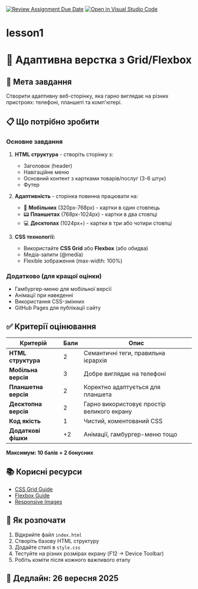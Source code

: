 [![Review Assignment Due Date](https://classroom.github.com/assets/deadline-readme-button-22041afd0340ce965d47ae6ef1cefeee28c7c493a6346c4f15d667ab976d596c.svg)](https://classroom.github.com/a/6eykR8TQ)
[![Open in Visual Studio Code](https://classroom.github.com/assets/open-in-vscode-2e0aaae1b6195c2367325f4f02e2d04e9abb55f0b24a779b69b11b9e10269abc.svg)](https://classroom.github.com/online_ide?assignment_repo_id=20736356&assignment_repo_type=AssignmentRepo)
# lesson1
# 📱 Адаптивна верстка з Grid/Flexbox

## 🎯 Мета завдання
Створити адаптивну веб-сторінку, яка гарно виглядає на різних пристроях: телефоні, планшеті та комп'ютері.

## 📋 Що потрібно зробити

### Основне завдання
1. **HTML структура** - створіть сторінку з:
   - Заголовок (header)
   - Навігаційне меню
   - Основний контент з картками товарів/послуг (3-6 штук)
   - Футер

2. **Адаптивність** - сторінка повинна працювати на:
   - 📱 **Мобільних** (320px-768px) - картки в один стовпець
   - 📟 **Планшетах** (768px-1024px) - картки в два стовпці
   - 💻 **Десктопах** (1024px+) - картки в три або чотири стовпці

3. **CSS технології:**
   - Використайте **CSS Grid** або **Flexbox** (або обидва)
   - Медіа-запити (@media)
   - Flexible зображення (max-width: 100%)

### Додатково (для кращої оцінки)
- Гамбургер-меню для мобільної версії
- Анімації при наведенні
- Використання CSS-змінних
- GitHub Pages для публікації сайту

## ✅ Критерії оцінювання

| Критерій | Бали | Опис |
|----------|------|------|
| **HTML структура** | 2 | Семантичні теги, правильна ієрархія |
| **Мобільна версія** | 3 | Добре виглядає на телефоні |
| **Планшетна версія** | 2 | Коректно адаптується для планшета |
| **Десктопна версія** | 2 | Гарно використовує простір великого екрану |
| **Код якість** | 1 | Чистий, коментований CSS |
| **Додаткові фішки** | +2 | Анімації, гамбургер-меню тощо |

**Максимум: 10 балів + 2 бонусних**

## 📚 Корисні ресурси

- [CSS Grid Guide](https://css-tricks.com/snippets/css/complete-guide-grid/)
- [Flexbox Guide](https://css-tricks.com/snippets/css/a-guide-to-flexbox/)
- [Responsive Images](https://developer.mozilla.org/en-US/docs/Learn/HTML/Multimedia_and_embedding/Responsive_images)

## 🚀 Як розпочати

1. Відкрийте файл `index.html`
2. Створіть базову HTML структуру
3. Додайте стилі в `style.css`
4. Тестуйте на різних розмірах екрану (F12 → Device Toolbar)
5. Робіть коміти після кожного важливого етапу

## 📅 Дедлайн: 26 вересня 2025

